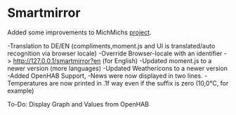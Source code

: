 Smartmirror
===========

Added some improvements to MichMichs [project](http://michaelteeuw.nl/tagged/magicmirror).

-Translation to DE/EN (compliments,moment.js and UI is translated/auto recognition via browser locale)
-Override Browser-locale with an identifier -> http://127.0.0.1/smartmirror?en (for English)
-Updated moment.js to a newer version (more languages)
-Updated Weathericons to a newer version
-Added OpenHAB Support, 
-News were now displayed in two lines.
-Temperatures are now printed in .1f way even if the suffix is zero (10,0°C, for example) 

To-Do:
Display Graph and Values from OpenHAB
